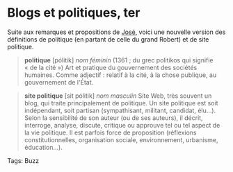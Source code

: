 # Blogs et politiques, ter

Suite aux remarques et propositions de [José](http://blog.tcrouzet.com/2006/07/25/blogs-et-politiques-bis/#comment-565), voici une nouvelle version des définitions de politique (en partant de celle du grand Robert) et de site politique.

> **politique** \[pólitik\] *nom féminin* (1361 ; du grec politikos qui signifie « de la cité ») Art et pratique du gouvernement des sociétés humaines. Comme adjectif : relatif à la cité, à la chose publique, au gouvernement de l'État.

> **site politique** \[sit pólitik\] *nom masculin* Site Web, très souvent un blog, qui traite principalement de politique. Un site politique est soit indépendant, soit partisan (sympathisant, militant, candidat, élu…). Selon la sensibilité de son auteur (ou de ses auteurs), il décrit, interroge, analyse, discute, critique ou approuve tel ou tel aspect de la vie politique. Il est parfois force de proposition (réflexions constitutionnelles, organisation sociale, environnement, urbanisme, éducation…).

Tags: Buzz